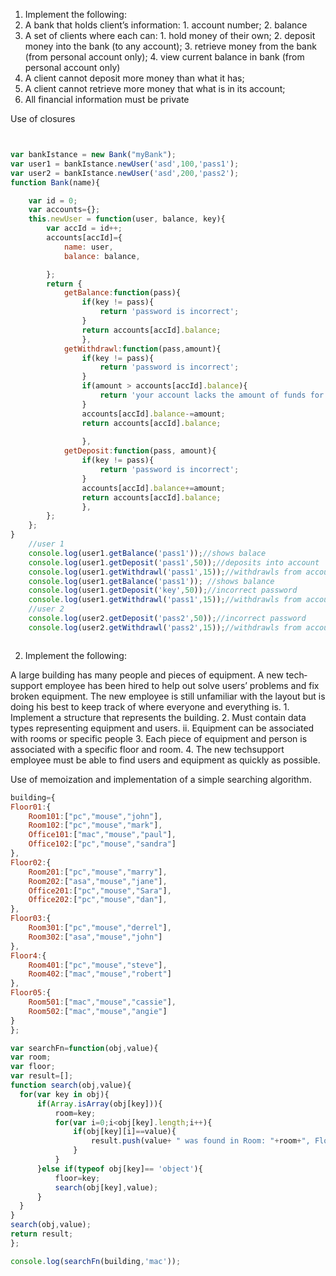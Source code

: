 1. Implement the following: 
  1. A bank that holds client’s information: 
    1. account number; 
    2. balance 
  2. A set of clients where each can: 
    1. hold money of their own; 
    2. deposit money into the bank (to any account); 
    3. retrieve money from the bank (from personal account only); 
    4. view current balance in bank (from personal account only) 
  3. A client cannot deposit more money than what it has; 
  4. A client cannot retrieve more money that what is in its account; 
  5. All financial information must be private 
  
  Use of closures  

```javascript


var bankIstance = new Bank("myBank"); 
var user1 = bankIstance.newUser('asd',100,'pass1');
var user2 = bankIstance.newUser('asd',200,'pass2');
function Bank(name){

	var id = 0;
	var accounts={};
	this.newUser = function(user, balance, key){
		var accId = id++;
		accounts[accId]={
			name: user,
			balance: balance,

		};
		return {
			getBalance:function(pass){
				if(key != pass){
					return 'password is incorrect';
				}
				return accounts[accId].balance;
				},
			getWithdrawl:function(pass,amount){
				if(key != pass){
					return 'password is incorrect';
				}
				if(amount > accounts[accId].balance){
					return 'your account lacks the amount of funds for this transaction';
				}
				accounts[accId].balance-=amount;
				return accounts[accId].balance;
				
				},
			getDeposit:function(pass, amount){
				if(key != pass){
					return 'password is incorrect';
				}
				accounts[accId].balance+=amount;	
				return accounts[accId].balance;
				},
		};
	};
}
	//user 1
	console.log(user1.getBalance('pass1'));//shows balace
	console.log(user1.getDeposit('pass1',50));//deposits into account
	console.log(user1.getWithdrawl('pass1',15));//withdrawls from account
	console.log(user1.getBalance('pass1')); //shows balance
	console.log(user1.getDeposit('key',50));//incorrect password
	console.log(user1.getWithdrawl('pass1',15));//withdrawls from account
	//user 2
	console.log(user2.getDeposit('pass2',50));//incorrect password
	console.log(user2.getWithdrawl('pass2',15));//withdrawls from account



```



2. Implement the following: 
  
  A large building has many people and pieces of equipment. A new tech­support employee has been hired to help out solve users’ problems and fix broken 
  equipment. The new employee is still unfamiliar with the layout but is doing his best to keep track of where everyone and everything is. 
    1. Implement a structure that represents the building. 
    2. Must contain data types representing equipment and users. ii. Equipment can be associated with rooms or specific people 
    3. Each piece of equipment and person is associated with a specific floor and room. 
    4. The new tech­support employee must be able to find users and equipment as quickly as possible. 

  Use of memoization and implementation of a simple searching algorithm. 
  ```javascript
  building={
  Floor01:{
      Room101:["pc","mouse","john"],
      Room102:["pc","mouse","mark"],
      Office101:["mac","mouse","paul"],
      Office102:["pc","mouse","sandra"]
  },
  Floor02:{
      Room201:["pc","mouse","marry"],
      Room202:["asa","mouse","jane"],
      Office201:["pc","mouse","Sara"],
      Office202:["pc","mouse","dan"],
  },
  Floor03:{
      Room301:["pc","mouse","derrel"],
      Room302:["asa","mouse","john"]
  },
  Floor4:{
      Room401:["pc","mouse","steve"],
      Room402:["mac","mouse","robert"]
  },
  Floor05:{
      Room501:["mac","mouse","cassie"],
      Room502:["mac","mouse","angie"]
  }
};

var searchFn=function(obj,value){
var room;
var floor;
var result=[];
function search(obj,value){
    for(var key in obj){
        if(Array.isArray(obj[key])){
            room=key;
            for(var i=0;i<obj[key].length;i++){
                if(obj[key][i]==value){
                    result.push(value+ " was found in Room: "+room+", Floor "+floor); 
                }
            }   
        }else if(typeof obj[key]== 'object'){
            floor=key;
            search(obj[key],value);
        }
    }
}
search(obj,value);
return result;
};

console.log(searchFn(building,'mac'));
  
  ```
